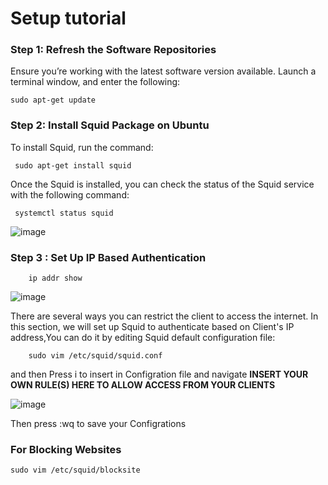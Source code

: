 # Setup tutorial

### Step 1: Refresh the Software Repositories

Ensure you’re working with the latest software version available.
Launch a terminal window, and enter the following:

    sudo apt-get update

### Step 2: Install Squid Package on Ubuntu

To install Squid, run the command:
        
     sudo apt-get install squid
     
Once the Squid is installed, you can check the status of the Squid service with the following command:


     systemctl status squid
     
     
 ![image](https://user-images.githubusercontent.com/46167070/115952118-a43ea600-a4e4-11eb-803f-f1673d550e46.png)
    
    
   ### Step 3 : Set Up IP Based Authentication
   
        ip addr show
   ![image](https://user-images.githubusercontent.com/46167070/115953392-7dd03900-a4eb-11eb-8c3f-c5a2a74278aa.png)
   
   
   
    
There are several ways you can restrict the client to access the internet. In this section, we will set up Squid to authenticate based on Client's IP address,You can do it by editing Squid default configuration file:

        sudo vim /etc/squid/squid.conf

and then Press i to insert in Configration file and navigate **INSERT YOUR OWN RULE(S) HERE TO ALLOW ACCESS FROM YOUR CLIENTS**

![image](https://user-images.githubusercontent.com/46167070/115954416-3cdb2300-a4f1-11eb-88d3-6f0e180822f8.png)


Then press :wq to save your Configrations

### For Blocking Websites

    sudo vim /etc/squid/blocksite





